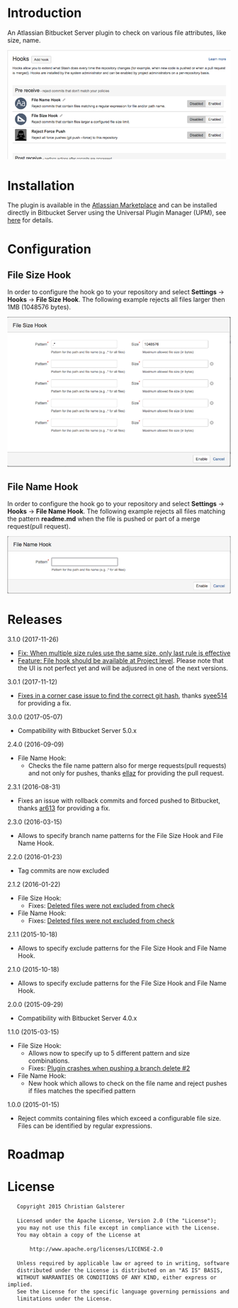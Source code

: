 # Introduction
An Atlassian Bitbucket Server plugin to check on various file attributes, like size, name.

![File Size Hook Configuration](screenshots/file-hooks-plugin-comfiguration.png)

# Installation
The plugin is available in the [Atlassian Marketplace](https://marketplace.atlassian.com/plugins/org.christiangalsterer.stash-filehooks-plugin) and can be installed directly in Bitbucket Server using the Universal Plugin Manager (UPM), see [here](https://marketplace.atlassian.com/plugins/org.christiangalsterer.stash-filehooks-plugin#tabs-installation) for details.

# Configuration
## File Size Hook
In order to configure the hook go to your repository and select **Settings** -> **Hooks** -> **File Size Hook**.
The following example rejects all files larger then 1MB (1048576 bytes).

![File Size Hook Configuration](screenshots/file-hooks-plugin-filesize-hook-configuration.png)

## File Name Hook
In order to configure the hook go to your repository and select **Settings** -> **Hooks** -> **File Name Hook**.
The following example rejects all files matching the pattern **readme.md** when the file is pushed or part of a merge request(pull request).

![File Size Hook Configuration](screenshots/file-hooks-plugin-filename-hook-configuration.png)

# Releases

3.1.0 (2017-11-26)

* [Fix: When multiple size rules use the same size, only last rule is effective](https://github.com/christiangalsterer/stash-filehooks-plugin/issues/31)
* [Feature: File hook should be available at Project level](https://github.com/christiangalsterer/stash-filehooks-plugin/issues/35). Please note that the UI is not perfect yet and will be adjusred in one of the next versions.

3.0.1 (2017-11-12)

* [Fixes in a corner case issue to find the correct git hash](https://github.com/christiangalsterer/stash-filehooks-plugin/issues/27), thanks [syee514](https://github.com/syee514) for providing a fix.


3.0.0 (2017-05-07)

* Compatibility with Bitbucket Server 5.0.x

2.4.0 (2016-09-09)

* File Name Hook:
  * Checks the file name pattern also for merge requests(pull requests) and not only for pushes, thanks [ellaz](https://github.com/ellaz) for providing the pull request.

2.3.1 (2016-08-31)

* Fixes an issue with rollback commits and forced pushed to Bitbucket, thanks [ar613](https://github.com/ar613) for providing a fix.

2.3.0 (2016-03-15)

* Allows to specify branch name patterns for the File Size Hook and File Name Hook.

2.2.0 (2016-01-23)

* Tag commits are now excluded

2.1.2 (2016-01-22)

* File Size Hook:
  * Fixes: [Deleted files were not excluded from check](https://github.com/christiangalsterer/stash-filehooks-plugin/issues/11)
* File Name Hook:
  * Fixes: [Deleted files were not excluded from check](https://github.com/christiangalsterer/stash-filehooks-plugin/issues/11)

2.1.1 (2015-10-18)

* Allows to specify exclude patterns for the File Size Hook and File Name Hook.

2.1.0 (2015-10-18)

* Allows to specify exclude patterns for the File Size Hook and File Name Hook.

2.0.0 (2015-09-29)

* Compatibility with Bitbucket Server 4.0.x

1.1.0 (2015-03-15)

* File Size Hook:
  * Allows now to specify up to 5 different pattern and size combinations.
  * Fixes: [Plugin crashes when pushing a branch delete #2](https://github.com/christiangalsterer/stash-filehooks-plugin/issues/2)
* File Name Hook:
  * New hook which allows to check on the file name and reject pushes if files matches the specified pattern
  

1.0.0 (2015-01-15)

* Reject commits containing files which exceed a configurable file size. Files can be identified by regular expressions.

# Roadmap


# License

```
   Copyright 2015 Christian Galsterer

   Licensed under the Apache License, Version 2.0 (the "License");
   you may not use this file except in compliance with the License.
   You may obtain a copy of the License at

       http://www.apache.org/licenses/LICENSE-2.0

   Unless required by applicable law or agreed to in writing, software
   distributed under the License is distributed on an "AS IS" BASIS,
   WITHOUT WARRANTIES OR CONDITIONS OF ANY KIND, either express or implied.
   See the License for the specific language governing permissions and
   limitations under the License.
```
